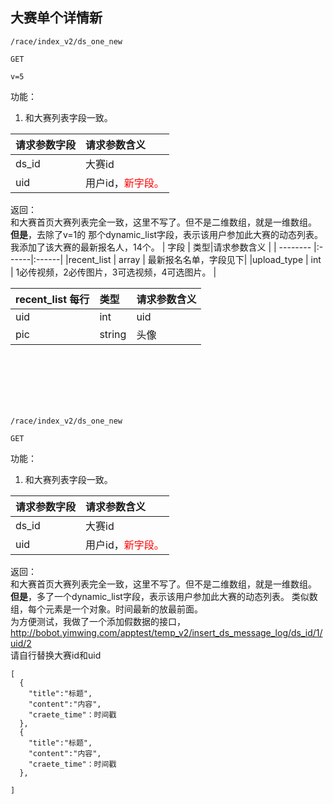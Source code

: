 
## 大赛单个详情新



~~~
/race/index_v2/ds_one_new
~~~
~~~
GET
~~~
~~~
v=5
~~~

功能：  

1. 和大赛列表字段一致。


| 请求参数字段        | 请求参数含义  |
| -------- |:------|
|ds_id       |  大赛id|
|uid       |  用户id，<font color='red'>新字段。</font>|


返回：      
 和大赛首页大赛列表完全一致，这里不写了。但不是二维数组，就是一维数组。  
**但是**，去除了v=1的 那个dynamic_list字段，表示该用户参加此大赛的动态列表。
我添加了该大赛的最新报名人，14个。
| 字段        | 类型|请求参数含义  |
| -------- |:------|:------|
|recent_list   | array    |  最新报名名单，字段见下|
|upload_type   | int    | 1必传视频，2必传图片，3可选视频，4可选图片。 |


| recent_list 每行        | 类型|请求参数含义  |
| -------- |:------|:------|
|uid   | int    | uid|
|pic   | string    | 头像 |






<br><br><br><br><br>


~~~
/race/index_v2/ds_one_new
~~~
~~~
GET
~~~


功能：  

1. 和大赛列表字段一致。


| 请求参数字段        | 请求参数含义  |
| -------- |:------|
|ds_id       |  大赛id|
|uid       |  用户id，<font color='red'>新字段。</font>|


返回：      
 和大赛首页大赛列表完全一致，这里不写了。但不是二维数组，就是一维数组。  
**但是**，多了一个dynamic_list字段，表示该用户参加此大赛的动态列表。
类似数组，每个元素是一个对象。时间最新的放最前面。  
为方便测试，我做了一个添加假数据的接口，  
http://bobot.yimwing.com/apptest/temp_v2/insert_ds_message_log/ds_id/1/uid/2  
请自行替换大赛id和uid  
~~~
[
  {
    "title":"标题",
    "content":"内容",
    "craete_time"：时间戳
  },
  {
    "title":"标题",
    "content":"内容",
    "craete_time"：时间戳
  },

]
~~~










